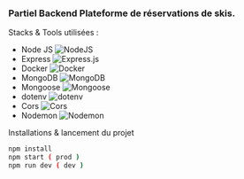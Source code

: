 ### Partiel Backend Plateforme de réservations de skis.

Stacks & Tools utilisées : 
- Node JS
![NodeJS](https://img.shields.io/badge/node.js-6DA55F?style=for-the-badge&logo=node.js&logoColor=white)
- Express
![Express.js](https://img.shields.io/badge/express.js-%23404d59.svg?style=for-the-badge&logo=express&logoColor=%2361DAFB)
- Docker
![Docker](https://img.shields.io/badge/docker-%230db7ed.svg?style=for-the-badge&logo=docker&logoColor=white)
- MongoDB
![MongoDB](https://img.shields.io/badge/MongoDB-%234ea94b.svg?style=for-the-badge&logo=mongodb&logoColor=white)
- Mongoose
![Mongoose](https://img.shields.io/badge/mongoose-%234ea94b.svg?style=for-the-badge&logo=mongodb&logoColor=white)
- dotenv
![dotenv](https://img.shields.io/badge/dotenv-%230db7ed.svg?style=for-the-badge&logo=dotenv&logoColor=white)
- Cors
![Cors](https://img.shields.io/badge/cors-%230db7ed.svg?style=for-the-badge&logo=cors&logoColor=white)
- Nodemon
![Nodemon](https://img.shields.io/badge/nodemon-%230db7ed.svg?style=for-the-badge&logo=nodemon&logoColor=white)


Installations & lancement du projet

```bash
npm install
npm start ( prod )
npm run dev ( dev )
```
